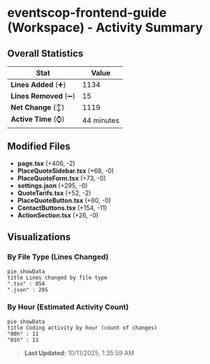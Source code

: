 # eventscop-frontend-guide (Workspace) - Activity Summary 

## Overall Statistics

| Stat                   | Value                                                             |
| ---------------------- | ----------------------------------------------------------------- |
| **Lines Added** (➕)   | 1134                                          |
| **Lines Removed** (➖) | 15                                        |
| **Net Change** (↕)    | 1119                |
| **Active Time** (⌚)   | 44 minutes |


## Modified Files
- **page.tsx** (+406, -2)
- **PlaceQuoteSidebar.tsx** (+68, -0)
- **PlaceQuoteForm.tsx** (+73, -0)
- **settings.json** (+295, -0)
- **QuoteTarifs.tsx** (+52, -2)
- **PlaceQuoteButton.tsx** (+60, -0)
- **ContactButtons.tsx** (+154, -11)
- **ActionSection.tsx** (+26, -0)

## Visualizations

### By File Type (Lines Changed)

```mermaid
pie showData
title Lines changed by file type
".tsx" : 854
".json" : 295
```

### By Hour (Estimated Activity Count)

```mermaid
pie showData
title Coding activity by hour (count of changes)
"00h" : 11
"01h" : 11
```


> **Last Updated:** 10/11/2025, 1:35:59 AM
